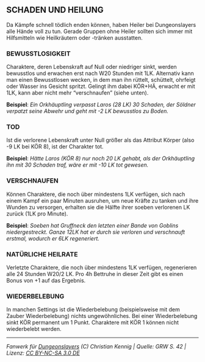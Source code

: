 ## SCHADEN UND HEILUNG

Da Kämpfe schnell tödlich enden können, haben Heiler bei Dungeonslayers alle Hände voll zu tun. Gerade Gruppen ohne Heiler sollten sich immer mit Hilfsmitteln wie Heilkräutern oder -tränken ausstatten.

### BEWUSSTLOSIGKEIT

Charaktere, deren Lebenskraft auf Null oder niedriger sinkt, werden bewusstlos und erwachen erst nach W20 Stunden mit 1LK. Alternativ kann man einen Bewusstlosen wecken, in dem man ihn rüttelt, schüttelt, ohrfeigt oder Wasser ins Gesicht spritzt. Gelingt ihm dabei KÖR+HÄ, erwacht er mit 1LK, kann aber nicht mehr “verschnaufen”
(siehe unten).

**Beispiel**: _Ein Orkhäuptling verpasst Laros (28 LK) 30 Schaden, der Söldner verpatzt seine Abwehr und geht mit -2 LK bewusstlos zu Boden._

### TOD

Ist die verlorene Lebenskraft unter Null größer als das Attribut Körper (also -9 LK bei KÖR 8), ist der Charakter tot.

**Beispiel**: _Hätte Laros (KÖR 8) nur noch 20 LK gehabt, als der Orkhäuptling ihn mit 30 Schaden traf, wäre er mit -10 LK tot gewesen._

### VERSCHNAUFEN

Können Charaktere, die noch über mindestens 1LK verfügen, sich nach einem Kampf ein paar Minuten ausruhen, um neue Kräfte zu tanken und ihre Wunden zu versorgen, erhalten sie die Hälfte ihrer soeben verlorenen LK zurück (1LK pro Minute).

**Beispiel**: _Soeben hat Gruffneck den letzten einer Bande von Goblins niedergestreckt. Ganze 12LK hat er durch sie verloren und verschnauft erstmal, wodurch er 6LK regeneriert._

### NATÜRLICHE HEILRATE

Verletzte Charaktere, die noch über mindestens 1LK verfügen, regenerieren alle 24 Stunden W20/2 LK. Pro 4h Bettruhe in dieser Zeit gibt es einen Bonus von +1 auf das Ergebnis.

### WIEDERBELEBUNG

In manchen Settings ist die Wiederbelebung (beispielsweise mit dem Zauber Wiederbelebung) nichts ungewöhnliches. Bei einer Wiederbelebung sinkt KÖR permanent um 1 Punkt. Charaktere mit KÖR 1 können nicht wiederbelebt werden.

---

_Fanwerk für [Dungeonslayers](https://www.dungeonslayers.net/) (C) Christian Kennig | Quelle: GRW S. 42 | Lizenz: [CC BY-NC-SA 3.0 DE](https://creativecommons.org/licenses/by-nc-sa/3.0/de/)_
